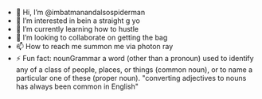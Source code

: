 - 👋 Hi, I’m @imbatmanandalsospiderman
- 👀 I’m interested in bein a straight g yo
- 🌱 I’m currently learning how to hustle
- 💞️ I’m looking to collaborate on getting the bag
- 📫 How to reach me summon me via photon ray
- ⚡ Fun fact: nounGrammar
a word (other than a pronoun) used to identify any of a class of people, places, or things (common noun), or to name a particular one of these (proper noun).
"converting adjectives to nouns has always been common in English"

<!---
imbatmanandalsospiderman/imbatmanandalsospiderman is a ✨ special ✨ repository because its `README.md` (this file) appears on your GitHub profile.
You can click the Preview link to take a look at your changes.
--->

